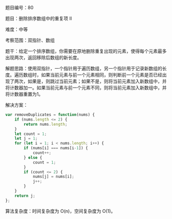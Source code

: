 题目编号：80

题目：删除排序数组中的重复项 II

难度：中等

考察范围：双指针、数组

题干：给定一个排序数组，你需要在原地删除重复出现的元素，使得每个元素最多出现两次，返回移除后数组的新长度。

解题思路：使用双指针，一个指针用于遍历数组，另一个指针用于记录新数组的长度。遍历数组时，如果当前元素与前一个元素相同，则判断前一个元素是否已经出现了两次，如果是，则跳过当前元素；如果不是，则将当前元素加入新数组中，并将计数器加一。如果当前元素与前一个元素不同，则将当前元素加入新数组中，并将计数器重置为1。

解决方案：

```javascript
var removeDuplicates = function(nums) {
    if (nums.length <= 2) {
        return nums.length;
    }
    let count = 1;
    let j = 1;
    for (let i = 1; i < nums.length; i++) {
        if (nums[i] === nums[i-1]) {
            count++;
        } else {
            count = 1;
        }
        if (count <= 2) {
            nums[j] = nums[i];
            j++;
        }
    }
    return j;
};
```

算法复杂度：时间复杂度为 O(n)，空间复杂度为 O(1)。